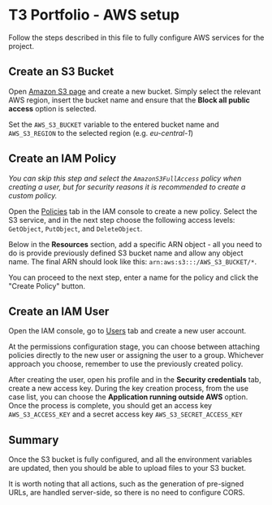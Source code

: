 # T3 Portfolio - AWS setup

Follow the steps described in this file to fully configure AWS services for the project.

## Create an S3 Bucket

Open [Amazon S3 page](https://s3.console.aws.amazon.com/s3/get-started?region=eu-central-1) and create a new bucket. Simply select the relevant AWS region, insert the bucket name and ensure that the **Block all public access** option is selected.

Set the `AWS_S3_BUCKET` variable to the entered bucket name and `AWS_S3_REGION` to the selected region (e.g. _eu-central-1_)

## Create an IAM Policy

_You can skip this step and select the `AmazonS3FullAccess` policy when creating a user, but for security reasons it is recommended to create a custom policy._

Open the [Policies](https://us-east-1.console.aws.amazon.com/iam/home#/policies) tab in the IAM console to create a new policy.
Select the S3 service, and in the next step choose the following access levels: `GetObject`, `PutObject`, and `DeleteObject`.

Below in the **Resources** section, add a specific ARN object - all you need to do is provide previously defined S3 bucket name and allow any object name. The final ARN should look like this: `arn:aws:s3:::/AWS_S3_BUCKET/*`.

You can proceed to the next step, enter a name for the policy and click the "Create Policy" button.

## Create an IAM User

Open the IAM console, go to [Users](https://us-east-1.console.aws.amazon.com/iam/home#/users) tab and create a new user account.

At the permissions configuration stage, you can choose between attaching policies directly to the new user or assigning the user to a group. Whichever approach you choose, remember to use the previously created policy.

After creating the user, open his profile and in the **Security credentials** tab, create a new access key. During the key creation process, from the use case list, you can choose the **Application running outside AWS** option. Once the process is complete, you should get an access key `AWS_S3_ACCESS_KEY` and a secret access key `AWS_S3_SECRET_ACCESS_KEY`

## Summary

Once the S3 bucket is fully configured, and all the environment variables are updated, then you should be able to upload files to your S3 bucket.

It is worth noting that all actions, such as the generation of pre-signed URLs, are handled server-side, so there is no need to configure CORS.
